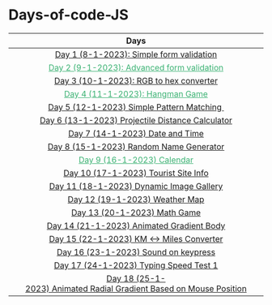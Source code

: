 # Days-of-code-JS

| Days                                                                                                                                                         |
|:------------------------------------------------------------------------------------------------------------------------------------------------------------:|
| <a href="https://github.com/sohrabhamza/Days-of-code-JS/blob/main/Day%201/info.md"> Day 1 (8-1-2023): Simple form validation </a>                            |
| <a style="color:#3BB273" href="https://github.com/sohrabhamza/Days-of-code-JS/blob/main/Day%202/info.md"> Day 2 (9-1-2023): Advanced form validation </a>    |
| <a href="https://github.com/sohrabhamza/Days-of-code-JS/blob/main/Day%203/info.md"> Day 3 (10-1-2023): RGB to hex converter </a>                             |
| <a style="color:#3BB273" href="https://github.com/sohrabhamza/Days-of-code-JS/blob/main/Day%204/info.md"> Day 4 (11-1-2023): Hangman Game </a>               |
| <a href="https://github.com/sohrabhamza/Days-of-code-JS/blob/main/Day%205/info.md"> Day 5 (12-1-2023) Simple Pattern Matching </a>                           |
| <a href="https://github.com/sohrabhamza/Days-of-code-JS/blob/main/Day%206/info.md"> Day 6 (13-1-2023) Projectile Distance Calculator</a>                     |
| <a href="https://github.com/sohrabhamza/Days-of-code-JS/blob/main/Day%207/info.md"> Day 7 (14-1-2023) Date and Time</a>                                      |
| <a href="https://github.com/sohrabhamza/Days-of-code-JS/blob/main/Day%208/info.md"> Day 8 (15-1-2023) Random Name Generator</a>                              |
| <a style="color:#3BB273" href="https://github.com/sohrabhamza/Days-of-code-JS/blob/main/Day%209/info.md"> Day 9 (16-1-2023) Calendar</a>                     |
| <a href="https://github.com/sohrabhamza/Days-of-code-JS/blob/main/Day%2010/info.md"> Day 10 (17-1-2023) Tourist Site Info</a>                                |
| <a href="https://github.com/sohrabhamza/Days-of-code-JS/blob/main/Day%2011/info.md"> Day 11 (18-1-2023) Dynamic Image Gallery</a>                            |
| <a href="https://github.com/sohrabhamza/Days-of-code-JS/blob/main/Day%2012/info.md"> Day 12 (19-1-2023) Weather Map</a>                                      |
| <a href="https://github.com/sohrabhamza/Days-of-code-JS/blob/main/Day%2013/info.md"> Day 13 (20-1-2023) Math Game</a>                                        |
| <a href="https://github.com/sohrabhamza/Days-of-code-JS/blob/main/Day%2014/info.md"> Day 14 (21-1-2023) Animated Gradient Body</a>                           |
| <a href="https://github.com/sohrabhamza/Days-of-code-JS/blob/main/Day%2015/info.md"> Day 15 (22-1-2023) KM <-> Miles Converter</a>                           |
| <a href="https://github.com/sohrabhamza/Days-of-code-JS/blob/main/Day%2016/info.md"> Day 16 (23-1-2023) Sound on keypress</a>                                |
| <a href="https://github.com/sohrabhamza/Days-of-code-JS/blob/main/Day%2017/info.md"> Day 17 (24-1-2023) Typing Speed Test 1</a>                              |
| <a href="https://github.com/sohrabhamza/Days-of-code-JS/blob/main/Day%2018/info.md"> Day 18 (25-1-2023) Animated Radial Gradient Based on Mouse Position</a> |
